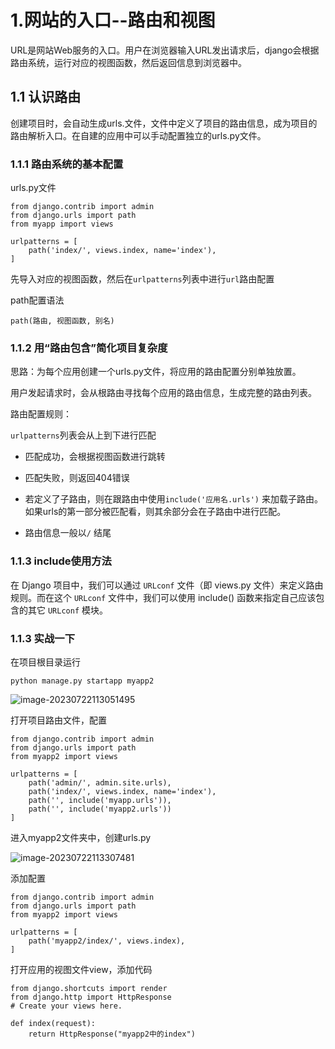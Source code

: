 # 1.网站的入口--路由和视图

URL是网站Web服务的入口。用户在浏览器输入URL发出请求后，django会根据路由系统，运行对应的视图函数，然后返回信息到浏览器中。



## 1.1 认识路由

创建项目时，会自动生成urls.文件，文件中定义了项目的路由信息，成为项目的路由解析入口。在自建的应用中可以手动配置独立的urls.py文件。



### 1.1.1 路由系统的基本配置

urls.py文件

```
from django.contrib import admin
from django.urls import path
from myapp import views

urlpatterns = [
    path('index/', views.index, name='index'),
]
```

先导入对应的视图函数，然后在`urlpatterns`列表中进行`url`路由配置

path配置语法

```
path(路由, 视图函数, 别名)
```



### 1.1.2 用“路由包含”简化项目复杂度

思路：为每个应用创建一个urls.py文件，将应用的路由配置分别单独放置。

用户发起请求时，会从根路由寻找每个应用的路由信息，生成完整的路由列表。

路由配置规则：

`urlpatterns`列表会从上到下进行匹配

* 匹配成功，会根据视图函数进行跳转
* 匹配失败，则返回404错误

* 若定义了子路由，则在跟路由中使用`include('应用名.urls')` 来加载子路由。如果urls的第一部分被匹配看，则其余部分会在子路由中进行匹配。
* 路由信息一般以`/` 结尾



### 1.1.3 include使用方法

在 Django 项目中，我们可以通过 `URLconf` 文件（即 views.py 文件）来定义路由规则。而在这个 `URLconf` 文件中，我们可以使用 include() 函数来指定自己应该包含的其它 `URLconf` 模块。



### 1.1.3 实战一下

在项目根目录运行

```
python manage.py startapp myapp2
```

![image-20230722113051495](https://s2.loli.net/2023/07/22/YgitOS6zobIavJx.png)

打开项目路由文件，配置

```
from django.contrib import admin
from django.urls import path
from myapp2 import views

urlpatterns = [
    path('admin/', admin.site.urls),
    path('index/', views.index, name='index'),
    path('', include('myapp.urls')),
    path('', include('myapp2.urls'))
]
```

进入myapp2文件夹中，创建urls.py

![image-20230722113307481](https://s2.loli.net/2023/07/22/6xtN7BJjOmgsTH8.png)

添加配置

```
from django.contrib import admin
from django.urls import path
from myapp2 import views

urlpatterns = [
    path('myapp2/index/', views.index),
]
```

打开应用的视图文件view，添加代码

```
from django.shortcuts import render
from django.http import HttpResponse
# Create your views here.

def index(request):
	return HttpResponse("myapp2中的index")
```


